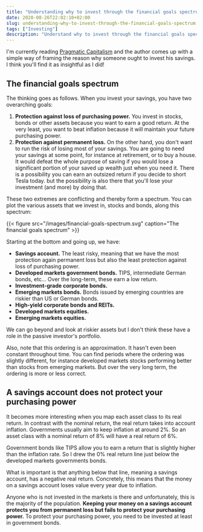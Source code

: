 ```yaml
---
title: "Understanding why to invest through the financial goals spectrum"
date: 2020-08-26T22:02:10+02:00
slug: understanding-why-to-invest-through-the-financial-goals-spectrum
tags: ["Investing"]
description: "Understand why to invest through the financial goals spectrum."
---
```


I'm currently reading [Pragmatic Capitalism](https://www.goodreads.com/book/show/20579803-pragmatic-capitalism)
and the author comes up with a simple way of framing the reason why someone
ought to invest his savings. I think you'll find it as insightful as I did!

## The financial goals spectrum
The thinking goes as follows. When you invest your savings, you have two
overarching goals:

1. **Protection against loss of purchasing power.** You invest in stocks, bonds
   or other assets because you want to earn a good return. At the very least,
   you want to beat inflation because it will maintain your future purchasing
   power.
2. **Protection against permanent loss.** On the other hand, you don't want to
   run the risk of losing most of your savings. You are going to need your
   savings at some point, for instance at retirement, or to buy a house. It
   would defeat the whole purpose of saving if you would lose a significant
   portion of your saved up wealth just when you need it. There is a
   possibility you can earn an outsized return if you decide to short Tesla
   today. but the possibility is also there that you'll lose your investment
   (and more) by doing that.

These two extremes are conflicting and thereby form a spectrum. You can plot
the various assets that we invest in, stocks and bonds, along this spectrum:

{{< figure src="/images/financial-goals-spectrum.svg" caption="The financial goals spectrum" >}}

Starting at the bottom and going up, we have:
- **Savings account.** The least risky, meaning that we have the most protection again permanent loss but also the least protection against loss of purchasing power.
- **Developed markets government bonds.** TIPS, intermediate German bonds, etc... Over the long-term, these earn a low return.
- **Investment-grade corporate bonds.**
- **Emerging markets bonds.** Bonds issued by emerging countries are riskier than US or German bonds.
- **High-yield corporate bonds and REITs.**
- **Developed markets equities.**
- **Emerging markets equities.**

We can go beyond and look at riskier assets but I don't think these have a role
in the passive investor's portfolio.

Also, note that this ordering is an approximation. It hasn't even been constant
throughout time. You can find periods where the ordering was slightly
different, for instance developed markets stocks performing better than stocks
from emerging markets. But over the very long term, the ordering is more or
less correct.

## A savings account does not protect your purchasing power
It becomes more interesting when you map each asset class to its real return.
In contrast with the nominal return, the real return takes into account
inflation. Governments usually aim to keep inflation at around 2%. So an asset
class with a nominal return of 8% will have a real return of 6%.

Government bonds like TIPS allow you to earn a return that is slightly higher
than the inflation rate. So I drew the 0% real return line just below the
developed markets governments bonds.

What is important is that anything below that line, meaning a savings account,
has a negative real return. Concretely, this means that the money on a savings
account loses value every year due to inflation.

Anyone who is not invested in the markets is there and unfortunately, this is
the majority of the population. **Keeping your money on a savings account
protects you from permanent loss but fails to protect your purchasing power.**
To protect your purchasing power, you need to be invested at least in
government bonds.
